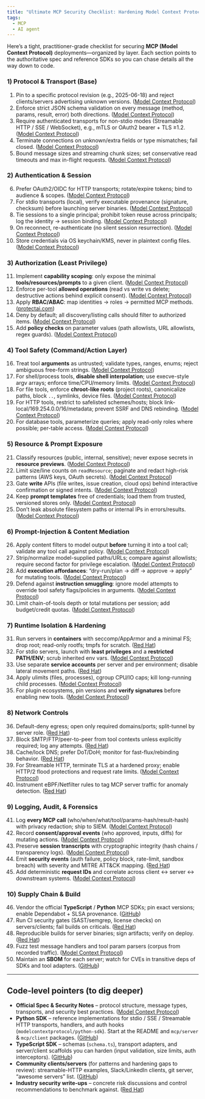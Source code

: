 ```yaml
---
title: "Ultimate MCP Security Checklist: Hardening Model Context Protocol Deployments"
tags:
  - MCP
  - AI agent
---
```


Here’s a tight, practitioner-grade checklist for securing **MCP (Model Context Protocol)** deployments—organized by layer. Each section points to the authoritative spec and reference SDKs so you can chase details all the way down to code.

### 1) Protocol & Transport (Base)

1. Pin to a specific protocol revision (e.g., 2025-06-18) and reject clients/servers advertising unknown versions. ([Model Context Protocol][1])
2. Enforce strict JSON schema validation on every message (method, params, result, error) both directions. ([Model Context Protocol][1])
3. Require authenticated transports for non-stdio modes (Streamable HTTP / SSE / WebSocket), e.g., mTLS or OAuth2 bearer + TLS ≥1.2. ([Model Context Protocol][2])
4. Terminate connections on unknown/extra fields or type mismatches; fail closed. ([Model Context Protocol][1])
5. Bound message sizes and streaming chunk sizes; set conservative read timeouts and max in-flight requests. ([Model Context Protocol][2])

### 2) Authentication & Session

6. Prefer OAuth2/OIDC for HTTP transports; rotate/expire tokens; bind to audience & scopes. ([Model Context Protocol][2])
7. For stdio transports (local), verify executable provenance (signature, checksum) before launching server binaries. ([Model Context Protocol][2])
8. Tie sessions to a single principal; prohibit token reuse across principals; log the identity → session binding. ([Model Context Protocol][2])
9. On reconnect, re-authenticate (no silent session resurrection). ([Model Context Protocol][2])
10. Store credentials via OS keychain/KMS, never in plaintext config files. ([Model Context Protocol][2])

### 3) Authorization (Least Privilege)

11. Implement **capability scoping**: only expose the minimal **tools/resources/prompts** to a given client. ([Model Context Protocol][2])
12. Enforce per-tool **allowed operations** (read vs write vs delete; destructive actions behind explicit consent). ([Model Context Protocol][2])
13. Apply **RBAC/ABAC**: map identities → roles → permitted MCP methods. ([protectai.com][3])
14. Deny by default; all discovery/listing calls should filter to authorized items. ([Model Context Protocol][2])
15. Add **policy checks** on parameter values (path allowlists, URL allowlists, regex guards). ([Model Context Protocol][2])

### 4) Tool Safety (Command/Action Layer)

16. Treat tool **arguments** as untrusted; validate types, ranges, enums; reject ambiguous free-form strings. ([Model Context Protocol][2])
17. For shell/process tools, **disable shell interpolation**; use execve-style argv arrays; enforce time/CPU/memory limits. ([Model Context Protocol][2])
18. For file tools, enforce **chroot-like roots** (project roots), canonicalize paths, block `..`, symlinks, device files. ([Model Context Protocol][2])
19. For HTTP tools, restrict to safelisted schemes/hosts; block link-local/169.254.0.0/16/metadata; prevent SSRF and DNS rebinding. ([Model Context Protocol][2])
20. For database tools, parameterize queries; apply read-only roles where possible; per-table access. ([Model Context Protocol][2])

### 5) Resource & Prompt Exposure

21. Classify resources (public, internal, sensitive); never expose secrets in **resource previews**. ([Model Context Protocol][2])
22. Limit size/line counts on `readResource`; paginate and redact high-risk patterns (AWS keys, OAuth secrets). ([Model Context Protocol][2])
23. Gate **write** APIs (file writes, issue creation, cloud ops) behind interactive confirmation or signed intents. ([Model Context Protocol][2])
24. Keep **prompt templates** free of credentials; load them from trusted, versioned stores only. ([Model Context Protocol][2])
25. Don’t leak absolute filesystem paths or internal IPs in errors/results. ([Model Context Protocol][2])

### 6) Prompt-Injection & Content Mediation

26. Apply content filters to model output **before** turning it into a tool call; validate any tool call against policy. ([Model Context Protocol][2])
27. Strip/normalize model-supplied paths/URLs; compare against allowlists; require second factor for privilege escalation. ([Model Context Protocol][2])
28. Add **execution affordances**: “dry-run/plan → diff → approve → apply” for mutating tools. ([Model Context Protocol][2])
29. Defend against **instruction smuggling**: ignore model attempts to override tool safety flags/policies in arguments. ([Model Context Protocol][2])
30. Limit chain-of-tools depth or total mutations per session; add budget/credit quotas. ([Model Context Protocol][2])

### 7) Runtime Isolation & Hardening

31. Run servers in **containers** with seccomp/AppArmor and a minimal FS; drop root; read-only rootfs; tmpfs for scratch. ([Red Hat][4])
32. For stdio servers, launch with **least privileges** and a **restricted PATH/ENV**; scrub inherited env vars. ([Model Context Protocol][2])
33. Use separate **service accounts** per server and per environment; disable lateral movement paths. ([Red Hat][4])
34. Apply ulimits (files, processes), cgroup CPU/IO caps; kill long-running child processes. ([Model Context Protocol][2])
35. For plugin ecosystems, pin versions and **verify signatures** before enabling new tools. ([Model Context Protocol][2])

### 8) Network Controls

36. Default-deny egress; open only required domains/ports; split-tunnel by server role. ([Red Hat][4])
37. Block SMTP/FTP/peer-to-peer from tool contexts unless explicitly required; log any attempts. ([Red Hat][4])
38. Cache/lock DNS; prefer DoT/DoH; monitor for fast-flux/rebinding behavior. ([Red Hat][4])
39. For Streamable HTTP, terminate TLS at a hardened proxy; enable HTTP/2 flood protections and request rate limits. ([Model Context Protocol][2])
40. Instrument eBPF/Netfilter rules to tag MCP server traffic for anomaly detection. ([Red Hat][4])

### 9) Logging, Audit, & Forensics

41. Log **every MCP call** (who/when/what/tool/params-hash/result-hash) with privacy redaction; ship to SIEM. ([Model Context Protocol][2])
42. Record **consent/approval events** (who approved, inputs, diffs) for mutating actions. ([Model Context Protocol][2])
43. Preserve **session transcripts** with cryptographic integrity (hash chains / transparency logs). ([Model Context Protocol][2])
44. Emit **security events** (auth failure, policy block, rate-limit, sandbox breach) with severity and MITRE ATT\&CK mapping. ([Red Hat][4])
45. Add deterministic **request IDs** and correlate across client ↔ server ↔ downstream systems. ([Model Context Protocol][2])

### 10) Supply Chain & Build

46. Vendor the official **TypeScript** / **Python** MCP SDKs; pin exact versions; enable Dependabot + SLSA provenance. ([GitHub][5])
47. Run CI security gates (SAST/semgrep, license checks) on servers/clients; fail builds on criticals. ([Red Hat][4])
48. Reproducible builds for server binaries; sign artifacts; verify on deploy. ([Red Hat][4])
49. Fuzz test message handlers and tool param parsers (corpus from recorded traffic). ([Model Context Protocol][2])
50. Maintain an **SBOM** for each server; watch for CVEs in transitive deps of SDKs and tool adapters. ([GitHub][5])

---

## Code-level pointers (to dig deeper)

* **Official Spec & Security Notes** – protocol structure, message types, transports, and security best practices. ([Model Context Protocol][1])
* **Python SDK** – reference implementations for stdio / SSE / Streamable HTTP transports, handlers, and auth hooks (`modelcontextprotocol/python-sdk`). Start at the README and `mcp/server` & `mcp/client` packages. ([GitHub][6])
* **TypeScript SDK** – schemas (`schema.ts`), transport adapters, and server/client scaffolds you can harden (input validation, size limits, auth interceptors). ([GitHub][5])
* **Community clients/servers** (for patterns and hardening gaps to review): streamable-HTTP examples, Slack/LinkedIn clients, git server, “awesome servers” list. ([GitHub][7])
* **Industry security write-ups** – concrete risk discussions and control recommendations to benchmark against. ([Red Hat][4])

[1]: https://modelcontextprotocol.io/specification/2025-06-18?utm_source=chatgpt.com "Specification"
[2]: https://modelcontextprotocol.io/specification/draft/basic/security_best_practices?utm_source=chatgpt.com "Security Best Practices"
[3]: https://protectai.com/blog/mcp-security-101?utm_source=chatgpt.com "MCP Security 101: A New Protocol for Agentic AI"
[4]: https://www.redhat.com/en/blog/model-context-protocol-mcp-understanding-security-risks-and-controls?utm_source=chatgpt.com "Model Context Protocol (MCP): Understanding security ..."
[5]: https://github.com/modelcontextprotocol/typescript-sdk?utm_source=chatgpt.com "The official TypeScript SDK for Model Context Protocol ..."
[6]: https://github.com/modelcontextprotocol/python-sdk?utm_source=chatgpt.com "The official Python SDK for Model Context Protocol servers ..."
[7]: https://github.com/invariantlabs-ai/mcp-streamable-http?utm_source=chatgpt.com "MCP Streamable HTTP – Python and Typescript Examples"

